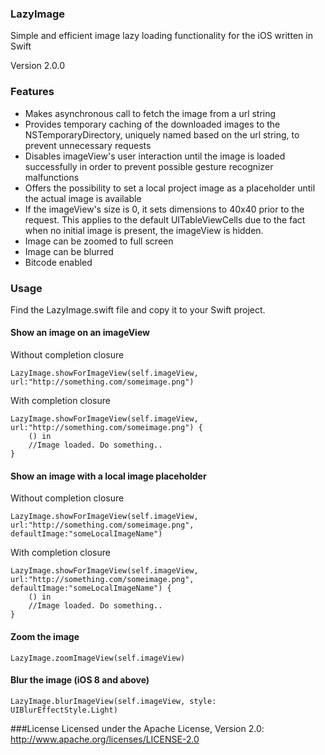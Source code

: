 ### LazyImage
Simple and efficient image lazy loading functionality for the iOS written in Swift

Version 2.0.0

### Features
* Makes asynchronous call to fetch the image from a url string
* Provides temporary caching of the downloaded images to the NSTemporaryDirectory, uniquely named based on the url string, to prevent unnecessary requests
* Disables imageView's user interaction until the image is loaded successfully in order to prevent possible gesture recognizer malfunctions
* Offers the possibility to set a local project image as a placeholder until the actual image is available
* If the imageView's size is 0, it sets dimensions to 40x40 prior to the request. This applies to the default UITableViewCells due to the fact when no initial image is present, the imageView is hidden.
* Image can be zoomed to full screen
* Image can be blurred
* Bitcode enabled


### Usage
Find the LazyImage.swift file and copy it to your Swift project.

#### Show an image on an imageView

Without completion closure
```
LazyImage.showForImageView(self.imageView, url:"http://something.com/someimage.png")
```

With completion closure
```
LazyImage.showForImageView(self.imageView, url:"http://something.com/someimage.png") {
    () in
    //Image loaded. Do something..
}
```

#### Show an image with a local image placeholder

Without completion closure
```
LazyImage.showForImageView(self.imageView, url:"http://something.com/someimage.png", defaultImage:"someLocalImageName")
```

With completion closure
```
LazyImage.showForImageView(self.imageView, url:"http://something.com/someimage.png", defaultImage:"someLocalImageName") {
    () in
    //Image loaded. Do something..
}
```

#### Zoom the image
```
LazyImage.zoomImageView(self.imageView)
```

#### Blur the image (iOS 8 and above)
```
LazyImage.blurImageView(self.imageView, style: UIBlurEffectStyle.Light)
```
###License
Licensed under the Apache License, Version 2.0: http://www.apache.org/licenses/LICENSE-2.0
